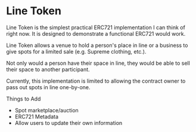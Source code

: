 # Line Token
Line Token is the simplest practical ERC721 implementation I can think of right now. It is designed to demonstrate a functional ERC721 would work.

Line Token allows a venue to hold a person's place in line or a business to give spots for a limited sale (e.g. Supreme clothing, etc.).

Not only would a person have their space in line, they would be able to sell their space to another participant.

Currently, this implementation is limited to allowing the contract owner to pass out spots in line one-by-one.

Things to Add
- Spot marketplace/auction
- ERC721 Metadata
- Allow users to update their own information 
